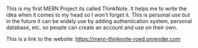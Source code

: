 This is my first MERN Project its called ThinkNote. 
It helps me to write the idea when it comes to my head so I won't forget it.
This is personal use but in the future it can be widely use by adding authentication system, personal database, etc. so people can create an account and use on their own.

This is a link to the website:
https://mern-thinknote-roed.onrender.com
